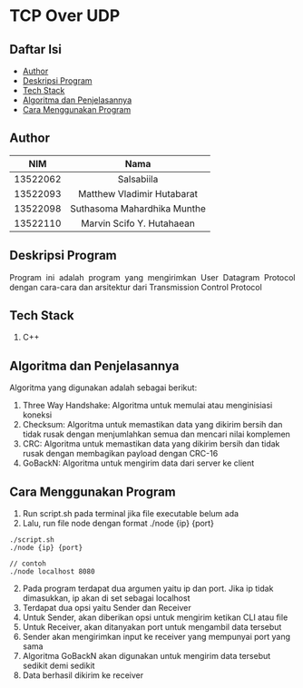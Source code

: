 # TCP Over UDP
## **Daftar Isi**

- [Author](#author)
- [Deskripsi Program](#deskripsi-program)
- [Tech Stack](#tech-stack)
- [Algoritma dan Penjelasannya](#algoritma-dan-penjelasannya)
- [Cara Menggunakan Program](#cara-menggunakan-program)

## **Author**

|   NIM    |           Nama           |
| :------: | :----------------------: |
| 13522062 | Salsabiila               |
| 13522093 | Matthew Vladimir Hutabarat |
| 13522098 | Suthasoma Mahardhika Munthe |
| 13522110 | Marvin Scifo Y. Hutahaean  |

## **Deskripsi Program**

<p align="justify">
Program ini adalah program yang mengirimkan User Datagram Protocol dengan cara-cara dan arsitektur dari Transmission Control Protocol

</p>

## **Tech Stack**
1. C++

## **Algoritma dan Penjelasannya**
Algoritma yang digunakan adalah sebagai berikut:
1. Three Way Handshake: Algoritma untuk memulai atau menginisiasi koneksi
2. Checksum: Algoritma untuk memastikan data yang dikirim bersih dan tidak rusak dengan menjumlahkan semua dan mencari nilai komplemen
3. CRC: Algoritma untuk memastikan data yang dikirim bersih dan tidak rusak dengan membagikan payload dengan CRC-16
4. GoBackN: Algoritma untuk mengirim data dari server ke client

## **Cara Menggunakan Program** ##
1. Run script.sh pada terminal jika file executable belum ada
2. Lalu, run file node dengan format ./node {ip} {port}
```console
./script.sh
./node {ip} {port}

// contoh
./node localhost 8080
```
2. Pada program terdapat dua argumen yaitu ip dan port. Jika ip tidak dimasukkan, ip akan di set sebagai localhost
3. Terdapat dua opsi yaitu Sender dan Receiver
4. Untuk Sender, akan diberikan opsi untuk mengirim ketikan CLI atau file
5. Untuk Receiver, akan ditanyakan port untuk mengambil data tersebut
6. Sender akan mengirimkan input ke receiver yang mempunyai port yang sama
7. Algoritma GoBackN akan digunakan untuk mengirim data tersebut sedikit demi sedikit
8. Data berhasil dikirim ke receiver

<!-- Optional -->
<!-- ## License -->
<!-- This project is open source and available under the [... License](). -->

<!-- You don't have to include all sections - just the one's relevant to your project -->
